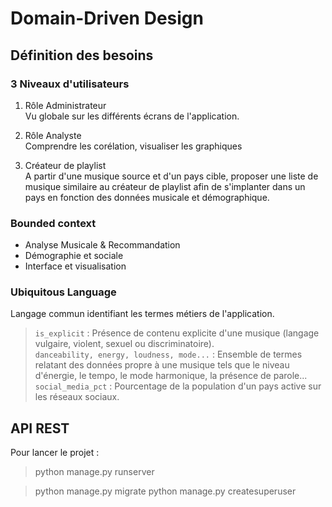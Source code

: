 # Domain-Driven Design

## Définition des besoins

### 3 Niveaux d'utilisateurs
1. Rôle Administrateur \
Vu globale sur les différents écrans de l'application.

2. Rôle Analyste \
Comprendre les corélation, visualiser les graphiques

3. Créateur de playlist \
A partir d'une musique source et d'un pays cible, proposer une liste de musique similaire au créateur de playlist afin de s'implanter dans un pays en fonction des données musicale et démographique.

### Bounded context
- Analyse Musicale & Recommandation 
- Démographie et sociale
- Interface et visualisation

### Ubiquitous Language
Langage commun identifiant les termes métiers de l'application.
> `is_explicit` : Présence de contenu explicite d'une musique (langage vulgaire, violent, sexuel ou discriminatoire). \
> `danceability, energy, loudness, mode...` : Ensemble de termes relatant des données propre à une musique tels que le niveau d'énergie, le tempo, le mode harmonique, la présence de parole... \
> `social_media_pct` : Pourcentage de la population d'un pays active sur les réseaux sociaux.

## API REST
Pour lancer le projet :
> python manage.py runserver

> python manage.py migrate
> python manage.py createsuperuser
